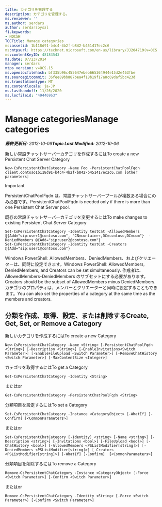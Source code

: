 ```yaml
---
title: カテゴリを管理する
description: カテゴリを管理する。
ms.reviewer: ''
ms.author: serdars
author: serdarsoysal
f1.keywords:
- NOCSH
TOCTitle: Manage categories
ms:assetid: 1b118d91-b4c4-4b2f-b842-b451417ec2c6
ms:mtpsurl: https://technet.microsoft.com/en-us/library/JJ204719(v=OCS.15)
ms:contentKeyID: 48183543
ms.date: 07/23/2014
manager: serdars
mtps_version: v=OCS.15
ms.openlocfilehash: bf335b96c455647ebeb665364944e15d2e463fbe
ms.sourcegitcommit: 36fee89bb887bea4f18b19f17a8c69daf5bc423d
ms.translationtype: MT
ms.contentlocale: ja-JP
ms.lasthandoff: 11/26/2020
ms.locfileid: "49446963"
---
```

# <a name="manage-categories"></a><span data-ttu-id="c9e8a-103">Manage categories</span><span class="sxs-lookup"><span data-stu-id="c9e8a-103">Manage categories</span></span>

<div data-xmlns="http://www.w3.org/1999/xhtml">

<div class="topic" data-xmlns="http://www.w3.org/1999/xhtml" data-msxsl="urn:schemas-microsoft-com:xslt" data-cs="https://msdn.microsoft.com/">

<div data-asp="https://msdn2.microsoft.com/asp">



</div>

<div id="mainSection">

<div id="mainBody"><span data-ttu-id="c9e8a-104">

<span> </span></span><span class="sxs-lookup"><span data-stu-id="c9e8a-104">

<span> </span></span></span>

<span data-ttu-id="c9e8a-105">_**最終更新日:** 2012-10-06_</span><span class="sxs-lookup"><span data-stu-id="c9e8a-105">_**Topic Last Modified:** 2012-10-06_</span></span>

<span data-ttu-id="c9e8a-106">新しい常設チャットサーバーカテゴリを作成するには</span><span class="sxs-lookup"><span data-stu-id="c9e8a-106">To create a new Persistent Chat Server Category</span></span>

    New-CsPersistentChatCategory -Name Foo -PersistentChatPoolFqdn client.contoso1b118d91-b4c4-4b2f-b842-b451417ec2c6.com [other parameters]

<div>


> [!IMPORTANT]  
> <span data-ttu-id="c9e8a-107">PersistentChatPoolFqdn は、常設チャットサーバープールが複数ある場合にのみ必要です。</span><span class="sxs-lookup"><span data-stu-id="c9e8a-107">PersistentChatPoolFqdn is needed only if there is more than one Persistent Chat Server pool.</span></span>



</div>

<span data-ttu-id="c9e8a-108">既存の常設チャットサーバーカテゴリを変更するには</span><span class="sxs-lookup"><span data-stu-id="c9e8a-108">To make changes to existing Persistent Chat Server Category</span></span>

    Set-CsPersistentChatCategory -Identity testCat -AllowedMembers @{Add="sip:user1@contoso.com", "CN=container,DC=contoso,DC=com"}  -DeniedMembers @{Add="sip:user2@contoso.com"}
    Set-CsPersistentChatCategory -Identity testCat -Creators @{Add="sip:user1@contoso.com"}

<span data-ttu-id="c9e8a-109">Windows PowerShell: AllowedMembers、DeniedMembers、およびクリエーターは、同時に設定できます。</span><span class="sxs-lookup"><span data-stu-id="c9e8a-109">Windows PowerShell: AllowedMembers, DeniedMembers, and Creators can be set simultaneously.</span></span> <span data-ttu-id="c9e8a-110">作成者は、AllowedMembers-DeniedMembers のサブセットにする必要があります。</span><span class="sxs-lookup"><span data-stu-id="c9e8a-110">Creators should be the subset of AllowedMembers minus DeniedMembers.</span></span> <span data-ttu-id="c9e8a-111">カテゴリのプロパティは、メンバーとクリエーターと同時に設定することもできます。</span><span class="sxs-lookup"><span data-stu-id="c9e8a-111">You can also set the properties of a category at the same time as the members and creators.</span></span>

<div>

## <a name="create-get-set-or-remove-a-category"></a><span data-ttu-id="c9e8a-112">分類を作成、取得、設定、または削除する</span><span class="sxs-lookup"><span data-stu-id="c9e8a-112">Create, Get, Set, or Remove a Category</span></span>

<span data-ttu-id="c9e8a-113">新しいカテゴリを作成するには</span><span class="sxs-lookup"><span data-stu-id="c9e8a-113">To create a new Category</span></span>

    New-CsPersistentChatCategory -Name <String> [-PersistentChatPoolFqdn <String>] [-Description <String>] [-EnableInvitations<Switch Parameter>] [-EnableFileUpload <Switch Parameter>] [-RemoveChatHistory <Switch Parameter>] [-MaxContentSize <Integer>]

<span data-ttu-id="c9e8a-114">カテゴリを取得するには</span><span class="sxs-lookup"><span data-stu-id="c9e8a-114">To get a Category</span></span>

    Get-CsPersistentChatCategory -Identity <String>

<span data-ttu-id="c9e8a-115">または</span><span class="sxs-lookup"><span data-stu-id="c9e8a-115">or</span></span>

    Get-CsPersistentChatCategory -PersistentChatPoolFqdn <String>

<span data-ttu-id="c9e8a-116">分類項目を設定するには</span><span class="sxs-lookup"><span data-stu-id="c9e8a-116">To set a Category</span></span>

    Set-CsPersistentChatCategory -Instance <CategoryObject> [-WhatIf] [-Confirm] [<CommonParameters>]

<span data-ttu-id="c9e8a-117">または</span><span class="sxs-lookup"><span data-stu-id="c9e8a-117">or</span></span>

    Set-CsPersistentChatCategory [-Identity] <string> [-Name <string>] [-Description <string>] [-Invitations <bool>] [-FileUpload <bool>] [-ChatHistory <bool>] [-AllowedMembers <PSListModifier[string]>] [-DeniedMembers <PSListModifier[string]>] [-Creators <PSListModifier[string]>] [-WhatIf] [-Confirm]  [<CommonParameters>]

<span data-ttu-id="c9e8a-118">分類項目を削除するには</span><span class="sxs-lookup"><span data-stu-id="c9e8a-118">To remove a Category</span></span>

    Remove-CsPersistentChatCategory -Instance <CategoryObject> [-Force <Switch Parameter>] [-Confirm <Switch Parameter>]

<span data-ttu-id="c9e8a-119">または</span><span class="sxs-lookup"><span data-stu-id="c9e8a-119">or</span></span>

    Remove-CsPersistentChatCategory -Identity <String> [-Force <Switch Parameter>] [-Confirm <Switch Parameter>]

<span data-ttu-id="c9e8a-120"></div>

</div>

<span> </span>

</div>

</div>

</span><span class="sxs-lookup"><span data-stu-id="c9e8a-120"></div>

</div>

<span> </span>

</div>

</div>

</span></span></div>

